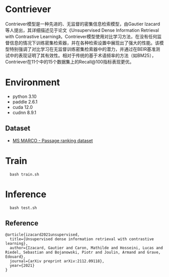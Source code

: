 # Contriever

Contriever模型是一种先进的、无监督的密集信息检索模型，由Gautier Izacard等人提出，其详细描述见于论文《Unsupervised Dense Information Retrieval with Contrastive Learning》。Contriever模型使用对比学习方法，在没有任何监督信息的情况下训练密集检索器，并在各种检索设置中展现出了强大的性能。该模型特别强调了对比学习在无监督训练密集检索器中的潜力，并通过在BEIR基准测试中的表现证明了其有效性。相对于传统的基于术语频率的方法（如BM25），Contriever在11个中的15个数据集上的Recall@100指标表现更优。

# Environment
- python 3.10
- paddle 2.6.1
- cuda 12.0
- cudnn 8.9.1

## Dataset 
- [MS MARCO - Passage ranking dataset](https://microsoft.github.io/msmarco/Datasets#passage-ranking-dataset)

# Train

```
  bash train.sh
```

# Inference
```
  bash test.sh
```

## Reference 
```
@article{izacard2021unsupervised,
  title={Unsupervised dense information retrieval with contrastive learning},
  author={Izacard, Gautier and Caron, Mathilde and Hosseini, Lucas and Riedel, Sebastian and Bojanowski, Piotr and Joulin, Armand and Grave, Edouard},
  journal={arXiv preprint arXiv:2112.09118},
  year={2021}
}
```